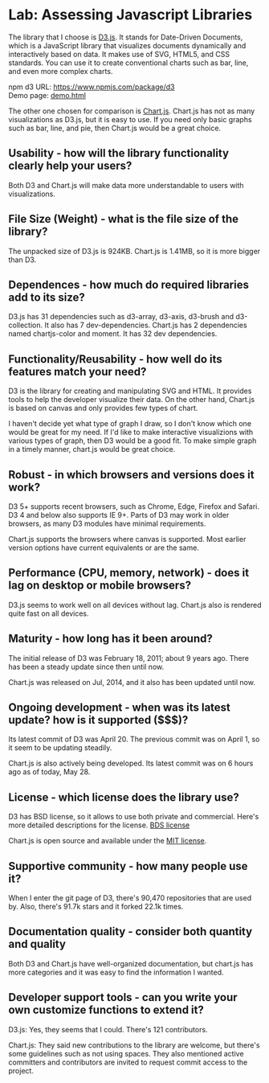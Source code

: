 # Lab: Assessing Javascript Libraries
The library that I choose is <a href="https://d3js.org">D3.js</a>. It stands for Date-Driven Documents, which is a JavaScript library that visualizes documents dynamically and interactively based on data. It makes use of SVG, HTML5, and CSS standards. You can use it to create conventional charts such as bar, line, and even more complex charts.

npm d3 URL: <a href="https://www.npmjs.com/package/d3">https://www.npmjs.com/package/d3</a><br>
Demo page: <a href="demo.html">demo.html</a>

The other one chosen for comparison is <a href="https://www.chartjs.org/">Chart.js</a>. Chart.js has not as many visualizations as D3.js, but it is easy to use. If you need only basic graphs such as bar, line, and pie, then Chart.js would be a great choice.

## Usability - how will the library functionality clearly help your users?
Both D3 and Chart.js will make data more understandable to users with visualizations.

## File Size (Weight) - what is the file size of the library?
The unpacked size of D3.js is 924KB. Chart.js is 1.41MB, so it is more bigger than D3.

## Dependences - how much do required libraries add to its size?
D3.js has 31 dependencies such as d3-array, d3-axis, d3-brush and d3-collection. It also has 7 dev-dependencies.
Chart.js has 2 dependencies named chartjs-color and moment. It has 32 dev dependencies.

## Functionality/Reusability - how well do its features match your need?
D3 is the library for creating and manipulating SVG and HTML. It provides tools to help the developer visualize their data. On the other hand, Chart.js is based on canvas and only provides few types of chart. 

I haven't decide yet what type of graph I draw, so I don't know which one would be great for my need.
If I'd like to make interactive visualizions with various types of graph, then D3 would be a good fit.
To make simple graph in a timely manner, chart.js would be great choice.

## Robust - in which browsers and versions does it work?
D3 5+ supports recent browsers, such as Chrome, Edge, Firefox and Safari.
D3 4 and below also supports IE 9+. Parts of D3 may work in older browsers, as many D3 modules have minimal requirements.

Chart.js supports the browsers where canvas is supported. Most earlier version options have current equivalents or are the same.

## Performance (CPU, memory, network) - does it lag on desktop or mobile browsers?
D3.js seems to work well on all devices without lag.
Chart.js also is rendered quite fast on all devices.

## Maturity - how long has it been around?
The initial release of D3 was February 18, 2011; about 9 years ago. There has been a steady update since then until now.

Chart.js was released on Jul, 2014, and it also has been updated until now.

## Ongoing development - when was its latest update? how is it supported ($$$)?
Its latest commit of D3 was April 20. The previous commit was on April 1, so it seem to be updating steadily.

Chart.js is also actively being developed. Its latest commit was on 6 hours ago as of today, May 28.

## License - which license does the library use?
D3 has BSD license, so it allows to use both private and commercial. Here's more detailed descriptions for the license. <a href="https://opensource.org/licenses/BSD-3-Clause">BDS license</a>

Chart.js is open source and available under the <a href="https://opensource.org/licenses/MIT">MIT license</a>.

## Supportive community - how many people use it?
When I enter the git page of D3, there's 90,470 repositories that are used by. Also, there's 91.7k stars and it forked 22.1k times.


## Documentation quality - consider both quantity and quality
Both D3 and Chart.js have well-organized documentation, but chart.js has more categories and it was easy to find the information I wanted.

## Developer support tools - can you write your own customize functions to extend it?
D3.js: Yes, they seems that I could. There's 121 contributors.

Chart.js: They said new contributions to the library are welcome, but there's some guidelines such as not using spaces. They also mentioned active committers and contributors are invited to request commit access to the project.
